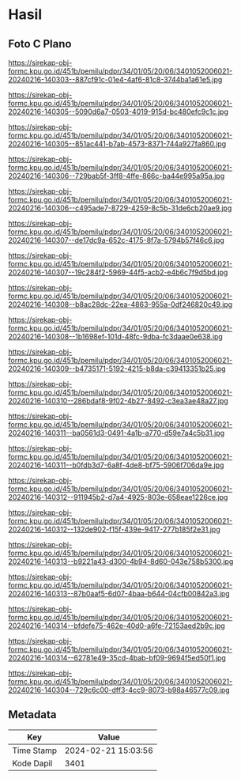 # Hasil

## Foto C Plano

https://sirekap-obj-formc.kpu.go.id/451b/pemilu/pdpr/34/01/05/20/06/3401052006021-20240216-140303--887cf91c-01e4-4af6-81c8-3744ba1a61e5.jpg

https://sirekap-obj-formc.kpu.go.id/451b/pemilu/pdpr/34/01/05/20/06/3401052006021-20240216-140305--5090d6a7-0503-4019-915d-bc480efc9c1c.jpg

https://sirekap-obj-formc.kpu.go.id/451b/pemilu/pdpr/34/01/05/20/06/3401052006021-20240216-140305--851ac441-b7ab-4573-8371-744a927fa860.jpg

https://sirekap-obj-formc.kpu.go.id/451b/pemilu/pdpr/34/01/05/20/06/3401052006021-20240216-140306--729bab5f-3ff8-4ffe-866c-ba44e995a95a.jpg

https://sirekap-obj-formc.kpu.go.id/451b/pemilu/pdpr/34/01/05/20/06/3401052006021-20240216-140306--c495ade7-8729-4259-8c5b-31de6cb20ae9.jpg

https://sirekap-obj-formc.kpu.go.id/451b/pemilu/pdpr/34/01/05/20/06/3401052006021-20240216-140307--de17dc9a-652c-4175-8f7a-5794b57f46c6.jpg

https://sirekap-obj-formc.kpu.go.id/451b/pemilu/pdpr/34/01/05/20/06/3401052006021-20240216-140307--19c284f2-5969-44f5-acb2-e4b6c7f9d5bd.jpg

https://sirekap-obj-formc.kpu.go.id/451b/pemilu/pdpr/34/01/05/20/06/3401052006021-20240216-140308--b8ac28dc-22ea-4863-955a-0df246820c49.jpg

https://sirekap-obj-formc.kpu.go.id/451b/pemilu/pdpr/34/01/05/20/06/3401052006021-20240216-140308--1b1698ef-101d-48fc-9dba-fc3daae0e638.jpg

https://sirekap-obj-formc.kpu.go.id/451b/pemilu/pdpr/34/01/05/20/06/3401052006021-20240216-140309--b4735171-5192-4215-b8da-c39413351b25.jpg

https://sirekap-obj-formc.kpu.go.id/451b/pemilu/pdpr/34/01/05/20/06/3401052006021-20240216-140310--286bdaf8-9f02-4b27-8492-c3ea3ae48a27.jpg

https://sirekap-obj-formc.kpu.go.id/451b/pemilu/pdpr/34/01/05/20/06/3401052006021-20240216-140311--ba0561d3-0491-4a1b-a770-d59e7a4c5b31.jpg

https://sirekap-obj-formc.kpu.go.id/451b/pemilu/pdpr/34/01/05/20/06/3401052006021-20240216-140311--b0fdb3d7-6a8f-4de8-bf75-5906f706da9e.jpg

https://sirekap-obj-formc.kpu.go.id/451b/pemilu/pdpr/34/01/05/20/06/3401052006021-20240216-140312--911945b2-d7a4-4925-803e-658eae1226ce.jpg

https://sirekap-obj-formc.kpu.go.id/451b/pemilu/pdpr/34/01/05/20/06/3401052006021-20240216-140312--132de902-f15f-439e-9417-277b185f2e31.jpg

https://sirekap-obj-formc.kpu.go.id/451b/pemilu/pdpr/34/01/05/20/06/3401052006021-20240216-140313--b9221a43-d300-4b94-8d60-043e758b5300.jpg

https://sirekap-obj-formc.kpu.go.id/451b/pemilu/pdpr/34/01/05/20/06/3401052006021-20240216-140313--87b0aaf5-6d07-4baa-b644-04cfb00842a3.jpg

https://sirekap-obj-formc.kpu.go.id/451b/pemilu/pdpr/34/01/05/20/06/3401052006021-20240216-140314--bfdefe75-462e-40d0-a6fe-72153aed2b9c.jpg

https://sirekap-obj-formc.kpu.go.id/451b/pemilu/pdpr/34/01/05/20/06/3401052006021-20240216-140314--62781e49-35cd-4bab-bf09-9694f5ed50f1.jpg

https://sirekap-obj-formc.kpu.go.id/451b/pemilu/pdpr/34/01/05/20/06/3401052006021-20240216-140304--729c6c00-dff3-4cc9-8073-b98a46577c09.jpg


## Metadata

| Key        | Value               |
| ---------- | ------------------- |
| Time Stamp | 2024-02-21 15:03:56 |
| Kode Dapil | 3401                |



